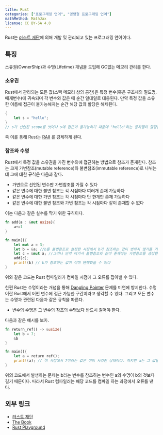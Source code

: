```yaml
---
title: Rust
categories: ["프로그래밍 언어", "명령형 프로그래밍 언어"]
mathMethod: MathJax
license: CC BY-SA 4.0
---
```


Rust는 [러스트 재단](https://foundation.rust-lang.org/)에 의해 개발 및 관리되고 있는 프로그래밍 언어이다. 

## 특징
소유권(OwnerShip)과 수명(Lifetime) 개념을 도입해 GC없는 메모리 관리를 한다. 

### 소유권
Rust에서 관리되는 모든 값(스택 메모리 상의 공간)은 특정 변수(혹은 구조체의 필드명, 매개변수)에 귀속되며 각 변수와 값은 매 순간 일대일로 대응된다. 만약 특정 값을 소유한 이름에 접근이 불가능해지는 순간 해당 값의 할당은 해제된다. 

```Rust
{
    let s = "hello";
}
// s가 선언된 scope를 벗어나 s에 접근이 불가능하기 때문에 "hello"라는 문자열이 할당된 공간은 해제된다.
```
즉 이를 통해 Rust는 [RAII](RAII) 를 강제하게 된다.

### 참조와 수명
Rust에서 특정 값을 소유권을 가진 변수외에 접근하는 방법으로 참조가 존재한다. 참조는 크게 가변참조(mutable reference)와 불변참조(immutable reference)로 나뉘는데 그에 대한 규칙은 다음과 같다.

* 가변으로 선언된 변수만 가변참조를 가질 수 있다
* 같은 변수에 대한 불변 참조는 각 시점마다 여러개 존재 가능하다
* 같은 변수에 대한 가변 참조는 각 시점마다 단 한개만 존재 가능하다
* 같은 변수에 대한 불변 참조와 가변 참조는 각 시점마다 같이 존재할 수 없다  

이는 다음과 같은 실수를 막기 위한 규칙이다.

```Rust
fn add(a : &mut usize){
    a+=1
}

fn main(){
    let mut a = 3;
    let b = &a; //b를 불변참조로 설정한 시점에서 b가 참조하는 값이 변하지 않기를 기대함을 알 수 있다
    let c = &mut a; //그러나 만약 여기서 불변참조와 같이 존재하는 가변참조를 생성한다면
    add(c);
    print!(b) // b가 참조하는 값이 이미 변해있을 수 있다
}
```
위와 같은 코드는 Rust 컴파일러가 컴파일 시점에 그 오류를 잡아낼 수 있다. 

한편 Rust는 수명이라는 개념을 통해 [Dangling Pointer](DanglingPointer) 문제를 미연에 방지한다. 수명이란 Rust에서 어떤 변수에 접근 가능한 구간이라고 생각할 수 있다. 그리고 모든 변수는 수명과 관련된 다음과 같은 규칙을 따른다.  

* 변수의 수명은 그 변수의 참조의 수명보다 반드시 길어야 한다.  

다음과 같은 예시를 보자.

```Rust
fn return_ref() -> &usize{
    let b = 7;
    &b
}

fn main(){
    let a = return_ref();
    print!(a); // 이 시점에서 7이라는 값은 이미 사라진 상태이다. 하지만 a는 그 값을 참조하고 있기 때문에 오류가 발생한다
}
```

위의 코드에서 발생하는 문제는 b라는 변수를 참조하는 변수인 a의 수명이 b의 것보다 길기 때문이다. 따라서 Rust 컴파일러는 해당 코드를 컴파일 하는 과정에서 오류를 낸다. 



## 외부 링크
* [러스트 재단](https://foundation.rust-lang.org/)
* [The Book](https://doc.rust-lang.org/book/)
* [Rust Playground](https://play.rust-lang.org/?version=stable&mode=debug&edition=2021)
